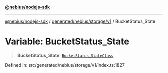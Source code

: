[**@nebius/nodejs-sdk**](../../../../../README.md)

***

[@nebius/nodejs-sdk](../../../../../README.md) / [generated/nebius/storage/v1](../README.md) / BucketStatus\_State

# Variable: BucketStatus\_State

> **BucketStatus\_State**: [`BucketStatus_StateClass`](../type-aliases/BucketStatus_StateClass.md)

Defined in: src/generated/nebius/storage/v1/index.ts:1827
